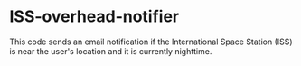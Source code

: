 # ISS-overhead-notifier
 This code sends an email notification if the International Space Station (ISS) is near the user's location and it is currently nighttime. 
